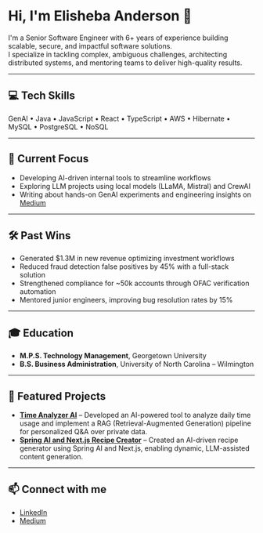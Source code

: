 # Hi, I'm Elisheba Anderson 👋

I'm a Senior Software Engineer with 6+ years of experience building scalable, secure, and impactful software solutions.  
I specialize in tackling complex, ambiguous challenges, architecting distributed systems, and mentoring teams to deliver high-quality results.

---

## 💻 Tech Skills
GenAI • Java • JavaScript • React • TypeScript • AWS • Hibernate • MySQL • PostgreSQL • NoSQL

---

## 🚀 Current Focus
- Developing AI-driven internal tools to streamline workflows
- Exploring LLM projects using local models (LLaMA, Mistral) and CrewAI
- Writing about hands-on GenAI experiments and engineering insights on [Medium](https://medium.com/@elisheba.t.anderson)

---

## 🛠️ Past Wins
- Generated $1.3M in new revenue optimizing investment workflows
- Reduced fraud detection false positives by 45% with a full-stack solution
- Strengthened compliance for ~50k accounts through OFAC verification automation
- Mentored junior engineers, improving bug resolution rates by 15%

---

## 🎓 Education
- **M.P.S. Technology Management**, Georgetown University
- **B.S. Business Administration**, University of North Carolina – Wilmington

---

## 🌟 Featured Projects
- **[Time Analyzer AI](https://github.com/ElishebaW/time-analyzer-ai)** – Developed an AI-powered tool to analyze daily time usage and implement a RAG (Retrieval-Augmented Generation) pipeline for personalized Q&A over private data.
- **[Spring AI and Next.js Recipe Creator](https://github.com/ElishebaW/spring-ai-local-llm)** – Created an AI-driven recipe generator using Spring AI and Next.js, enabling dynamic, LLM-assisted content generation.
  
---

## 📫 Connect with me
- [LinkedIn](https://linkedin.com/in/elishebawiggins)
- [Medium](https://medium.com/@elisheba.t.anderson)




